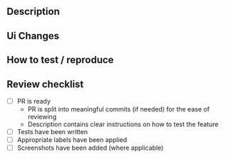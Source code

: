 ## Description

<!-- Add a short description of the change. -->

## Ui Changes

<!-- (optional) Add screen shots here. -->

## How to test / reproduce

<!-- (optional) Put clear instructions on how to test. -->

## Review checklist

- [ ] PR is ready
  - PR is split into meaningful commits (if needed) for the ease of reviewing
  - Description contains clear instructions on how to test the feature
- [ ] Tests have been written
- [ ] Appropriate labels have been applied
- [ ] Screenshots have been added (where applicable)
